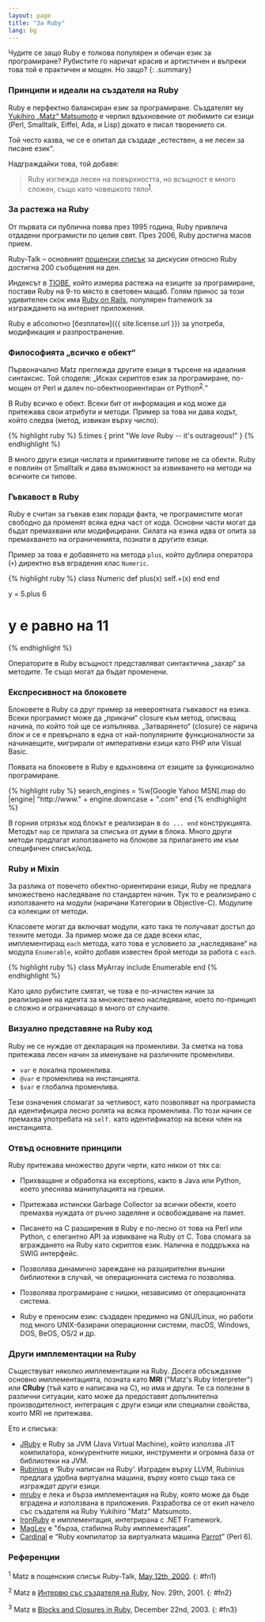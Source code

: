 ```yaml
---
layout: page
title: "За Ruby"
lang: bg
---
```


Чудите се защо Ruby е толкова популярен и обичан език за програмиране?
Рубистите го наричат красив и артистичен и въпреки това той е практичен
и мощен. Но защо?
{: .summary}

### Принципи и идеали на създателя на Ruby

Ruby e перфектно балансиран език за програмиране. Създателят му
[Yukihiro „Matz“ Matsumoto][matz] е черпил вдъхновение от любимите си езици
(Perl, Smalltalk, Eiffel, Ada, и Lisp) докато е писал творението си.

Той често казва, че се е опитал да създаде „естествен, а не лесен за
писане език“.

Надграждайки това, той добавя:

> Ruby изглежда лесен на повърхността, но всъщност е много сложен,
> също като човешкото тяло<sup>[1](#fn1)</sup>.

### За растежа на Ruby

От първата си публична поява през 1995 година, Ruby привлича отдадени
програмисти по целия свят. През 2006, Ruby достигна масов прием.

Ruby-Talk – основният [пощенски списък](/bg/community/mailing-lists/) за
дискусии относно Ruby достигна 200 съобщения на ден.

Индексът в [TIOBE][tiobe], който измерва растежа на езиците за програмиране,
постави Ruby на 9-то място в световен мащаб. Голям принос за този
удивителен скок има [Ruby on Rails][ror], популярен framework за изграждането
на интернет приложения.

Ruby е абсолютно [безплатен]({{ site.license.url }}) за употреба, модификация и
разпространение.

### Философията „всичко е обект“

Първоначално Matz преглежда другите езици в търсене на идеалния
синтаксис. Той споделя: „Исках скриптов език за програмиране, по-мощен
от Perl и далеч по-обектноориентиран от Python<sup>[2](#fn2)</sup>.“

В Ruby всичко е обект. Всеки бит от информация и код може да притежава
свои атрибути и методи. Пример за това ни дава кодът, който следва
(метод, извикан върху число).

{% highlight ruby %}
5.times { print "We *love* Ruby -- it's outrageous!" }
{% endhighlight %}

В много други езици числата и примитивните типове не са обекти. Ruby е
повлиян от Smalltalk и дава възможност за извикването на методи на
всичките си типове.

### Гъвкавост в Ruby

Ruby е считан за гъвкав език поради факта, че програмистите могат
свободно да променят всяка една част от кодa. Основни части могат да
бъдат премахвани или модифицирани. Силата на езика идва от опита за
премахването на ограниченията, познати в другите езици.

Пример за това е добавянето на метода `plus`, който дублира оператора
(`+`) директно във вградения клас `Numeric`.

{% highlight ruby %}
class Numeric
  def plus(x)
    self.+(x)
  end
end

y = 5.plus 6
# y е равно на 11
{% endhighlight %}

Операторите в Ruby всъщност представляват синтактична „захар“ за
методите. Те също могат да бъдат променени.

### Експресивност на блоковете

Блоковете в Ruby са друг пример за невероятната гъвкавост на езика.
Всеки програмист може да „прикачи“ closure към метод, описващ начина, по
който той ще се изпълнява. „Затварянето“ (closure) се нарича *блок* и се
е превърнало в една от най-популярните функционалности за начинаещите,
мигрирали от императивни езици като PHP или Visual Basic.

Появата на блоковете в Ruby е вдъхновена от езиците за функционално
програмиране.

{% highlight ruby %}
search_engines =
  %w[Google Yahoo MSN].map do |engine|
    "http://www." + engine.downcase + ".com"
  end
{% endhighlight %}

В горния отрязък код блокът е реализиран в `do ... end` конструкцията.
Методът `map` се прилага за списъка от думи в блока. Много други методи
предлагат използването на блокове за прилагането им към специфичен
списък/код.

### Ruby и Mixin

За разлика от повечето обектно-ориентирани езици, Ruby не предлага
множествено наследяване по стандартен начин. Тук то е реализирано с
използването на модули (наричани Категории в Objective-C). Модулите са
колекции от методи.

Класовете могат да включват модули, като така те получават достъп до
техните методи. За пример може да се даде всеки клас, имплементиращ
`each` метода, като това е условието за „наследяване“ на модула
`Enumerable`, който добавя известен брой методи за работа с `each`.

{% highlight ruby %}
class MyArray
  include Enumerable
end
{% endhighlight %}

Като цяло рубистите смятат, че това е по-изчистен начин за реализиране
на идеята за множествено наследяване, което по-принцип е сложно
и ограничаващо в много от случаите.

### Визуално представяне на Ruby код

Ruby не се нуждае от декларация на променливи. За сметка на това
притежава лесен начин за именуване нa различните променливи.

* `var` е локална променлива.
* `@var` е променлива на инстанцията.
* `$var` е глобална променлива.

Тези означения спомагат за четливост, като позволяват на програмиста да
идентифицира лесно ролята на всяка променлива. По този начин се премахва
употребата на `self.` като идентификатор на всеки член на инстанцията.

### Отвъд основните принципи

Ruby притежава множество други черти, като някои от тях са:

* Прихващане и обработка на exceptions, както в Java или Python, което
  улеснява манипулацията на грешки.

* Притежава истински Garbage Collector за всички обекти, което премахва
  нуждата от ръчно заделяне и освобождаване на памет.

* Писането на C разширения в Ruby е по-лесно от това на Perl или Python,
  с елегантно API за извикване на Ruby от C. Това спомага за вграждането
  на Ruby като скриптов език. Налична е поддръжка на SWIG интерфейс.

* Позволява динамично зареждане на разширителни външни библиотеки в
  случай, че операционната система го позволява.

* Позволява програмиране с нишки, независимо от операционната система.

* Ruby е преносим език: създаден предимно на GNU/Linux, но работи под
  много UNIX-базирани операционни системи, macOS,
  Windows, DOS, BeOS, OS/2 и др.

### Други имплементации на Ruby

Съществуват няколко имплементации на Ruby. Досега обсъждахме основно
имплементацията, позната като **MRI** ("Matz's Ruby Interpreter") или
**CRuby** (тъй като е написана на С), но има и други. Те са полезни в
различни ситуации, като може да предоставят допълнителна производителност,
интеграция с други езици или специални свойства, които MRI не притежава.

Ето и списъка:

* [JRuby][jruby] е Ruby за JVM (Java Virtual Machine), който използва
  JIT компилатора, конкурентните нишки, инструменти и огромна база
  от библиотеки на JVM.
* [Rubinius][rubinius] е ‘Ruby написан на Ruby’. Изграден върху LLVM,
  Rubinius предлага удобна виртуална машина, върху която също така се изграждат
  други езици.
* [mruby][mruby] е лека и бърза имплементация на Ruby, която може да бъде
  вградена и използвана в приложения. Разработва се от екип начело със
  създателя на Ruby Yukihiro "Matz" Matsumoto.
* [IronRuby][ironruby] е имплементация, интегрирана с .NET
  Framework.
* [MagLev][maglev] e "бърза, стабилна Ruby имплементация".
* [Cardinal][cardinal] e “Ruby компилатор за виртуалната машина
  [Parrot][parrot]” (Perl 6).

### Референции

<sup>1</sup> Matz в пощенския списък Ruby-Talk, [May 12th, 2000][blade].
{: #fn1}

<sup>2</sup> Matz в [Интервю със създателя на Ruby][linuxdevcenter], Nov. 29th, 2001.
{: #fn2}

<sup>3</sup> Matz в [Blocks and Closures in Ruby][artima], December 22nd,
2003.
{: #fn3}



[matz]: http://www.rubyist.net/~matz/
[blade]: http://blade.nagaokaut.ac.jp/cgi-bin/scat.rb/ruby/ruby-talk/2773
[ror]: http://rubyonrails.org/
[linuxdevcenter]: http://www.linuxdevcenter.com/pub/a/linux/2001/11/29/ruby.html
[artima]: http://www.artima.com/intv/closures2.html
[tiobe]: http://www.tiobe.com/index.php/content/paperinfo/tpci/index.html
[jruby]: http://jruby.org
[rubinius]: http://rubini.us
[mruby]: http://www.mruby.org/
[ironruby]: http://www.ironruby.net
[maglev]: http://maglev.github.io
[cardinal]: https://github.com/parrot/cardinal
[parrot]: http://parrot.org
